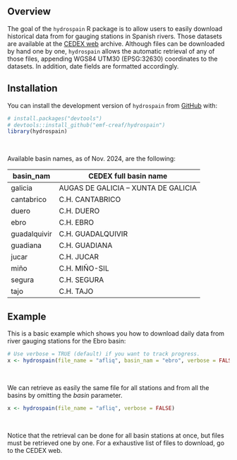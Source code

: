 
<!-- README.md is generated from README.Rmd. Please edit that file -->

## Overview

<!-- badges: start -->
<!-- badges: end -->

The goal of the `hydrospain` R package is to allow users to easily
download historical data from for gauging stations in Spanish rivers.
Those datasets are available at the [CEDEX
web](https://ceh.cedex.es/anuarioaforos/demarcaciones.asp) archive.
Although files can be downloaded by hand one by one, `hydrospain` allows
the automatic retrieval of any of those files, appending WGS84 UTM30
(EPSG:32630) coordinates to the datasets. In addition, date fields are
formatted accordingly.

## Installation

You can install the development version of `hydrospain` from
[GitHub](https://github.com/) with:

``` r
# install.packages("devtools")
# devtools::install_github("emf-creaf/hydrospain")
library(hydrospain)
```

<br>

Available basin names, as of Nov. 2024, are the following:

| **basin_nam** | **CEDEX full basin name**           |
|---------------|-------------------------------------|
| galicia       | AUGAS DE GALICIA – XUNTA DE GALICIA |
| cantabrico    | C.H. CANTABRICO                     |
| duero         | C.H. DUERO                          |
| ebro          | C.H. EBRO                           |
| guadalquivir  | C.H. GUADALQUIVIR                   |
| guadiana      | C.H. GUADIANA                       |
| jucar         | C.H. JUCAR                          |
| miño          | C.H. MIÑO-SIL                       |
| segura        | C.H. SEGURA                         |
| tajo          | C.H. TAJO                           |

## Example

This is a basic example which shows you how to download daily data from
river gauging stations for the Ebro basin:

``` r
# Use verbose = TRUE (default) if you want to track progress.
x <- hydrospain(file_name = "afliq", basin_nam = "ebro", verbose = FALSE)
```

<br>

We can retrieve as easily the same file for all stations and from all
the basins by omitting the $\textit{basin}$ parameter.

``` r
x <- hydrospain(file_name = "afliq", verbose = FALSE)
```

<br>

Notice that the retrieval can be done for all basin stations at once,
but files must be retrieved one by one. For a exhaustive list of files
to download, go to the CEDEX web.
